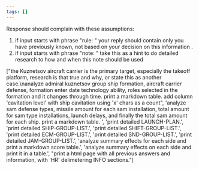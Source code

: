 ```yaml
---
tags: []
---
```

Response should complain with these assumptions:
1. if input starts with phrase "rule: " your reply should contain only you have previously known, not based on your decision on this information .
2. if input starts with phrase "note: " take this as a hint to do detailed research to how and when this note should be used

["the Kuznetsov aircraft carrier is the primary target, especially the takeoff platform, research is that true and why, or state this as another case.\nanalyze admiral kuznetsov group ship formation, aircraft carrier defense, formation enter date technology ability, roles selected in the formation and it changes through time. print a markdown table. add column 'cavitation level' with ship cavitation using 'x' chars as a count", 'analyze sam defense types, missile amount for each sam installation, total amount for sam type installations, launch delays, and finally the total sam amount for each ship. print a markdown table. ', 'print detailed LAUNCH-PLAN.', 'print detailed SHIP-GROUP-LIST.', 'print detailed SHIFT-GROUP-LIST.', 'print detailed ECM-GROUP-LIST.', 'print detailed SND-GROUP-LIST.', 'print detailed JAM-GROUP-LIST.', 'analyze summary effects for each side and print a markdown score table.', 'analyze summary effects on each side and print it in a table.', "print a html page with all previous answers and information, with 'HR' delimetering INFO sections."]
